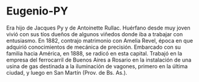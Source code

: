 # Eugenio-PY
Era hijo de Jacques Py y de Antoinette Rullac. Huérfano desde muy joven vivió con sus tíos dueños de algunos viñedos donde iba a trabajar con entusiasmo. 
En 1882, contrajo matrimonio con Amelia Revel, época en que adquirió conocimientos de mecánica de precisión. Embarcado con su familia hacia América, en 1888, se radicó en esta capital. Trabajó en la empresa del ferrocarril de Buenos Aires a Rosario en la instalación de una usina de gas destinada a la iluminación de vagones, primero en la última ciudad, y luego en San Martín (Prov. de Bs. As.). 

